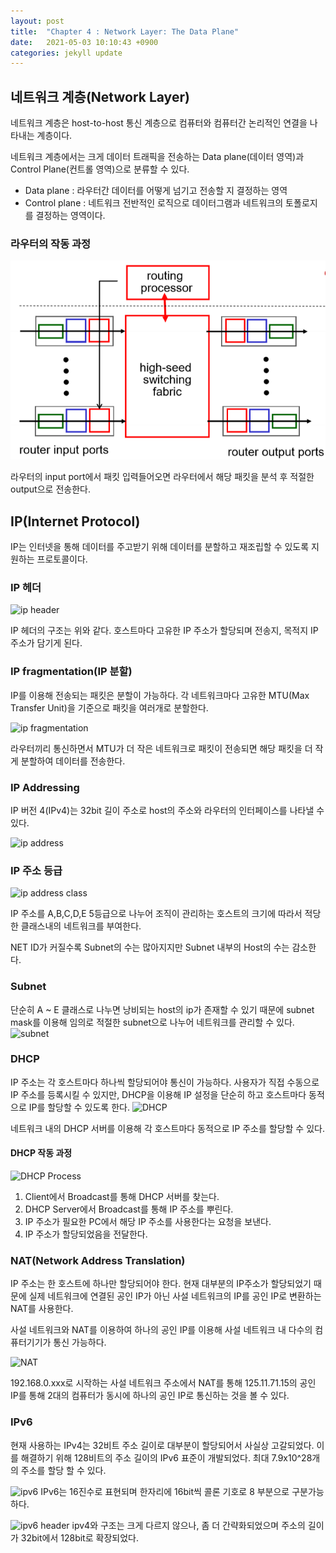 ```yaml
---
layout: post
title:  "Chapter 4 : Network Layer: The Data Plane"
date:   2021-05-03 10:10:43 +0900
categories: jekyll update
---
```


## 네트워크 계층(Network Layer)
네트워크 계층은 host-to-host 통신 계층으로 컴퓨터와 컴퓨터간 논리적인 연결을 나타내는 계층이다.

네트워크 계층에서는 크게 데이터 트래픽을 전송하는 Data plane(데이터 영역)과 Control Plane(컨트롤 영역)으로 분류할 수 있다.

- Data plane : 라우터간 데이터를 어떻게 넘기고 전송할 지 결정하는 영역
- Control plane : 네트워크 전반적인 로직으로 데이터그램과 네트워크의 토폴로지를 결정하는 영역이다.

### 라우터의 작동 과정
![router-architecture](/assets/router_architecture.PNG)

라우터의 input port에서 패킷 입력들어오면 라우터에서 해당 패킷을 분석 후 적절한 output으로 전송한다.

## IP(Internet Protocol)
IP는 인터넷을 통해 데이터를 주고받기 위해 데이터를 분할하고 재조립할 수 있도록 지원하는 프로토콜이다.

### IP 헤더
![ip header](https://i.stack.imgur.com/wY4py.gif)

IP 헤더의 구조는 위와 같다. 호스트마다 고유한 IP 주소가 할당되며 전송지, 목적지 IP 주소가 담기게 된다.

### IP fragmentation(IP 분할)
IP를 이용해 전송되는 패킷은 분할이 가능하다. 각 네트워크마다 고유한 MTU(Max Transfer Unit)을 기준으로 패킷을 여러개로 분할한다.

![ip fragmentation](https://upload.wikimedia.org/wikipedia/commons/thumb/4/44/IPv4_Fragmentation_example_-en.svg/400px-IPv4_Fragmentation_example_-en.svg.png)

라우터끼리 통신하면서 MTU가 더 작은 네트워크로 패킷이 전송되면 해당 패킷을 더 작게 분할하여 데이터를 전송한다.

### IP Addressing
IP 버전 4(IPv4)는 32bit 길이 주소로 host의 주소와 라우터의 인터페이스를 나타낼 수 있다.

![ip address](https://res.cloudinary.com/campbellsci/image/upload/w_400,h_400,c_limit,f_auto/6997.png)

### IP 주소 등급
![ip address class](https://t1.daumcdn.net/cfile/tistory/99BDB8505BAD9CF70D)

IP 주소를 A,B,C,D,E 5등급으로 나누어 조직이 관리하는 호스트의 크기에 따라서 적당한 클래스내의 네트워크를 부여한다.

NET ID가 커질수록 Subnet의 수는 많아지지만 Subnet 내부의 Host의 수는 감소한다.

### Subnet
단순히 A ~ E 클래스로 나누면 낭비되는 host의 ip가 존재할 수 있기 때문에 subnet mask를 이용해 임의로 적절한 subnet으로 나누어 네트워크를 관리할 수 있다.
![subnet](https://upload.wikimedia.org/wikipedia/commons/thumb/1/14/Subnetting_Concept-en.svg/1200px-Subnetting_Concept-en.svg.png)

### DHCP
IP 주소는 각 호스트마다 하나씩 할당되어야 통신이 가능하다. 사용자가 직접 수동으로 IP 주소를 등록시킬 수 있지만, DHCP을 이용해 IP 설정을 단순히 하고 호스트마다 동적으로 IP를 할당할 수 있도록 한다.
![DHCP](https://lh3.googleusercontent.com/proxy/sAXwoaInuT1oOcA1ydpfgGfmIW879V6cj8Hqsw02q3YzTLFqq5zbk9ktpRAa1-oIL0yhYB3QufiEqX8BHn6eCXmsH2MmLh-hI_Gdc5Gq-UE)

네트워크 내의 DHCP 서버를 이용해 각 호스트마다 동적으로 IP 주소를 할당할 수 있다.

#### DHCP 작동 과정
![DHCP Process](https://www.greycampus.com/ckeditor_assets/pictures/224/content_DHCP_poisoning.bmp)

1. Client에서 Broadcast를 통해 DHCP 서버를 찾는다.
2. DHCP Server에서 Broadcast를 통해 IP 주소를 뿌린다.
3. IP 주소가 필요한 PC에서 해당 IP 주소를 사용한다는 요청을 보낸다.
4. IP 주소가 할당되었음을 전달한다.

### NAT(Network Address Translation)
IP 주소는 한 호스트에 하나만 할당되어야 한다. 현재 대부분의 IP주소가 할당되었기 때문에 실제 네트워크에 연결된 공인 IP가 아닌 사설 네트워크의 IP를 공인 IP로 변환하는 NAT를 사용한다.

사설 네트워크와 NAT를 이용하여 하나의 공인 IP를 이용해 사설 네트워크 내 다수의 컴퓨터기기가 통신 가능하다.

![NAT](https://i2.wp.com/musketpopeye.xyz/wp-content/uploads/2021/01/image-32.png?ssl=1)

192.168.0.xxx로 시작하는 사설 네트워크 주소에서 NAT를 통해 125.11.71.15의 공인 IP를 통해 2대의 컴퓨터가 동시에 하나의 공인 IP로 통신하는 것을 볼 수 있다.

### IPv6
현재 사용하는 IPv4는 32비트 주소 길이로 대부분이 할당되어서 사실상 고갈되었다. 이를 해결하기 위해 128비트의 주소 길이의 IPv6 표준이 개발되었다. 최대 7.9x10^28개의 주소를 할당 할 수 있다.

![ipv6](https://blog.kakaocdn.net/dn/dT6j3a/btqC21CfUNG/wVVJmzeyNYxGJKkbQsJk21/img.png)
IPv6는 16진수로 표현되며 한자리에 16bit씩 콜론 기호로 8 부분으로 구분가능하다.

![ipv6 header](https://media.geeksforgeeks.org/wp-content/uploads/ipv6-header.png)
ipv4와 구조는 크게 다르지 않으나, 좀 더 간략화되었으며 주소의 길이가 32bit에서 128bit로 확장되었다.